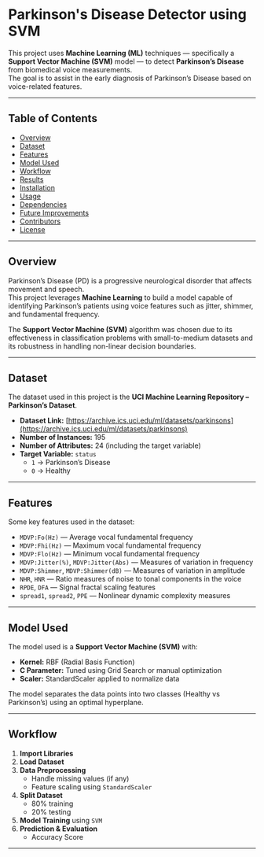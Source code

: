 # Parkinson's Disease Detector using SVM

This project uses **Machine Learning (ML)** techniques — specifically a **Support Vector Machine (SVM)** model — to detect **Parkinson’s Disease** from biomedical voice measurements.  
The goal is to assist in the early diagnosis of Parkinson’s Disease based on voice-related features.

---

## Table of Contents
- [Overview](#overview)
- [Dataset](#dataset)
- [Features](#features)
- [Model Used](#model-used)
- [Workflow](#workflow)
- [Results](#results)
- [Installation](#installation)
- [Usage](#usage)
- [Dependencies](#dependencies)
- [Future Improvements](#future-improvements)
- [Contributors](#contributors)
- [License](#license)

---

## Overview
Parkinson’s Disease (PD) is a progressive neurological disorder that affects movement and speech.  
This project leverages **Machine Learning** to build a model capable of identifying Parkinson’s patients using voice features such as jitter, shimmer, and fundamental frequency.

The **Support Vector Machine (SVM)** algorithm was chosen due to its effectiveness in classification problems with small-to-medium datasets and its robustness in handling non-linear decision boundaries.

---

## Dataset
The dataset used in this project is the **UCI Machine Learning Repository – Parkinson’s Dataset**.

- **Dataset Link:** [https://archive.ics.uci.edu/ml/datasets/parkinsons](https://archive.ics.uci.edu/ml/datasets/parkinsons)
- **Number of Instances:** 195  
- **Number of Attributes:** 24 (including the target variable)  
- **Target Variable:** `status`  
  - `1` → Parkinson’s Disease  
  - `0` → Healthy  

---

## Features
Some key features used in the dataset:
- `MDVP:Fo(Hz)` — Average vocal fundamental frequency  
- `MDVP:Fhi(Hz)` — Maximum vocal fundamental frequency  
- `MDVP:Flo(Hz)` — Minimum vocal fundamental frequency  
- `MDVP:Jitter(%)`, `MDVP:Jitter(Abs)` — Measures of variation in frequency  
- `MDVP:Shimmer`, `MDVP:Shimmer(dB)` — Measures of variation in amplitude  
- `NHR`, `HNR` — Ratio measures of noise to tonal components in the voice  
- `RPDE`, `DFA` — Signal fractal scaling features  
- `spread1`, `spread2`, `PPE` — Nonlinear dynamic complexity measures  

---

## Model Used
The model used is a **Support Vector Machine (SVM)** with:
- **Kernel:** RBF (Radial Basis Function)  
- **C Parameter:** Tuned using Grid Search or manual optimization  
- **Scaler:** StandardScaler applied to normalize data  

The model separates the data points into two classes (Healthy vs Parkinson’s) using an optimal hyperplane.

---

## Workflow
1. **Import Libraries**  
2. **Load Dataset**  
3. **Data Preprocessing**  
   - Handle missing values (if any)  
   - Feature scaling using `StandardScaler`  
4. **Split Dataset**  
   - 80% training  
   - 20% testing  
5. **Model Training** using `SVM`  
6. **Prediction & Evaluation**   
   - Accuracy Score    

---


